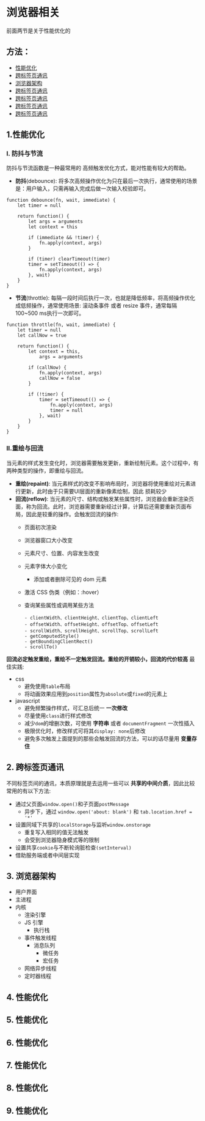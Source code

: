 # 浏览器相关
前面两节是关于性能优化的
## 方法：
- [性能优化](#1-性能优化)
- [跨标签页通讯](#2-跨标签页通讯)
- [浏览器架构](#3-浏览器架构)
- [跨标签页通讯](#4-跨标签页通讯)
- [跨标签页通讯](#5-跨标签页通讯)
- [跨标签页通讯](#6-跨标签页通讯)
- [跨标签页通讯](#7-跨标签页通讯)
## 1.性能优化
### I. 防抖与节流
防抖与节流函数是一种最常用的 高频触发优化方式，能对性能有较大的帮助。
- **防抖**(debounce): 将多次高频操作优化为只在最后一次执行，通常使用的场景是：用户输入，只需再输入完成后做一次输入校验即可。
```
function debounce(fn, wait, immediate) {
    let timer = null

    return function() {
        let args = arguments
        let context = this

        if (immediate && !timer) {
            fn.apply(context, args)
        }

        if (timer) clearTimeout(timer)
        timer = setTimeout(() => {
            fn.apply(context, args)
        }, wait)
    }
}
```
- **节流**(throttle): 每隔一段时间后执行一次，也就是降低频率，将高频操作优化成低频操作，通常使用场景: 滚动条事件 或者 resize 事件，通常每隔 100~500 ms执行一次即可。
```
function throttle(fn, wait, immediate) {
    let timer = null
    let callNow = true
    
    return function() {
        let context = this,
            args = arguments

        if (callNow) {
            fn.apply(context, args)
            callNow = false
        }

        if (!timer) {
            timer = setTimeout(() => {
                fn.apply(context, args)
                timer = null
            }, wait)
        }
    }
}
```
### II.重绘与回流
当元素的样式发生变化时，浏览器需要触发更新，重新绘制元素。这个过程中，有两种类型的操作，即重绘与回流。
- **重绘(repaint)**: 当元素样式的改变不影响布局时，浏览器将使用重绘对元素进行更新，此时由于只需要UI层面的重新像素绘制，因此 损耗较少
- **回流(reflow)**: 当元素的尺寸、结构或触发某些属性时，浏览器会重新渲染页面，称为回流。此时，浏览器需要重新经过计算，计算后还需要重新页面布局，因此是较重的操作。会触发回流的操作:
    - 页面初次渲染
    - 浏览器窗口大小改变
    - 元素尺寸、位置、内容发生改变

    - 元素字体大小变化
        - 添加或者删除可见的 dom 元素
    - 激活 CSS 伪类（例如：:hover）
    - 查询某些属性或调用某些方法
        ```
        - clientWidth、clientHeight、clientTop、clientLeft
        - offsetWidth、offsetHeight、offsetTop、offsetLeft
        - scrollWidth、scrollHeight、scrollTop、scrollLeft
        - getComputedStyle()
        - getBoundingClientRect()
        - scrollTo()
        ```
**回流必定触发重绘，重绘不一定触发回流。重绘的开销较小，回流的代价较高**
最佳实践:
- css
    - 避免使用`table`布局
    - 将动画效果应用到`position`属性为`absolute`或`fixed`的元素上
- javascript
    - 避免频繁操作样式，可汇总后统一 **一次修改**
    - 尽量使用`class`进行样式修改
    - 减少`dom`的增删次数，可使用 **字符串** 或者 `documentFragment` 一次性插入
    - 极限优化时，修改样式可将其`display: none`后修改
    - 避免多次触发上面提到的那些会触发回流的方法，可以的话尽量用 **变量存住**
## 2. 跨标签页通讯
不同标签页间的通讯，本质原理就是去运用一些可以 **共享的中间介质**，因此比较常用的有以下方法:
- 通过父页面`window.open()`和子页面`postMessage`
    - 异步下，通过 `window.open('about: blank')` 和 `tab.location.href = '*' `
- 设置同域下共享的`localStorage`与监听`window.onstorage`
    - 重复写入相同的值无法触发
    - 会受到浏览器隐身模式等的限制
- 设置共享`cookie`与不断轮询脏检查`(setInterval)`
- 借助服务端或者中间层实现
## 3. 浏览器架构
- 用户界面
- 主进程
- 内核
    - 渲染引擎
    - JS 引擎
        - 执行栈
    - 事件触发线程
        - 消息队列
            - 微任务
            - 宏任务
    - 网络异步线程
    - 定时器线程
## 4. 性能优化
## 5. 性能优化
## 6. 性能优化
## 7. 性能优化
## 8. 性能优化
## 9. 性能优化

